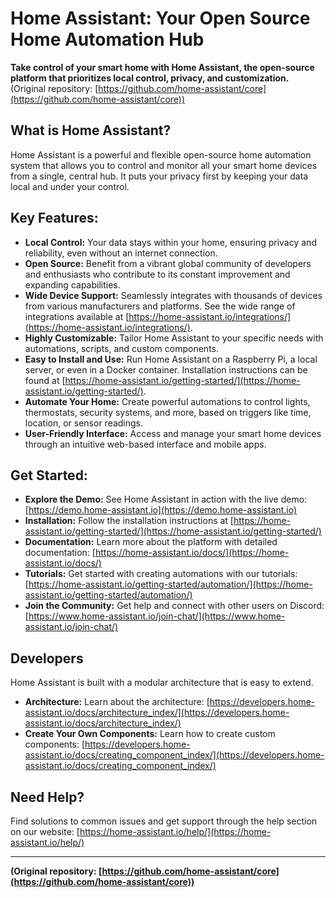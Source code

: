 # Home Assistant: Your Open Source Home Automation Hub

**Take control of your smart home with Home Assistant, the open-source platform that prioritizes local control, privacy, and customization.**  (Original repository: [https://github.com/home-assistant/core](https://github.com/home-assistant/core))

## What is Home Assistant?

Home Assistant is a powerful and flexible open-source home automation system that allows you to control and monitor all your smart home devices from a single, central hub.  It puts your privacy first by keeping your data local and under your control.

## Key Features:

*   **Local Control:** Your data stays within your home, ensuring privacy and reliability, even without an internet connection.
*   **Open Source:** Benefit from a vibrant global community of developers and enthusiasts who contribute to its constant improvement and expanding capabilities.
*   **Wide Device Support:** Seamlessly integrates with thousands of devices from various manufacturers and platforms.  See the wide range of integrations available at [https://home-assistant.io/integrations/](https://home-assistant.io/integrations/).
*   **Highly Customizable:** Tailor Home Assistant to your specific needs with automations, scripts, and custom components.
*   **Easy to Install and Use:**  Run Home Assistant on a Raspberry Pi, a local server, or even in a Docker container. Installation instructions can be found at [https://home-assistant.io/getting-started/](https://home-assistant.io/getting-started/).
*   **Automate Your Home:** Create powerful automations to control lights, thermostats, security systems, and more, based on triggers like time, location, or sensor readings.
*   **User-Friendly Interface:** Access and manage your smart home devices through an intuitive web-based interface and mobile apps.

## Get Started:

*   **Explore the Demo:**  See Home Assistant in action with the live demo: [https://demo.home-assistant.io](https://demo.home-assistant.io)
*   **Installation:**  Follow the installation instructions at [https://home-assistant.io/getting-started/](https://home-assistant.io/getting-started/)
*   **Documentation:** Learn more about the platform with detailed documentation: [https://home-assistant.io/docs/](https://home-assistant.io/docs/)
*   **Tutorials:**  Get started with creating automations with our tutorials: [https://home-assistant.io/getting-started/automation/](https://home-assistant.io/getting-started/automation/)
*   **Join the Community:** Get help and connect with other users on Discord: [https://www.home-assistant.io/join-chat/](https://www.home-assistant.io/join-chat/)

## Developers

Home Assistant is built with a modular architecture that is easy to extend.

*   **Architecture:** Learn about the architecture: [https://developers.home-assistant.io/docs/architecture_index/](https://developers.home-assistant.io/docs/architecture_index/)
*   **Create Your Own Components:**  Learn how to create custom components: [https://developers.home-assistant.io/docs/creating_component_index/](https://developers.home-assistant.io/docs/creating_component_index/)

## Need Help?

Find solutions to common issues and get support through the help section on our website: [https://home-assistant.io/help/](https://home-assistant.io/help/)

---

**(Original repository: [https://github.com/home-assistant/core](https://github.com/home-assistant/core))**